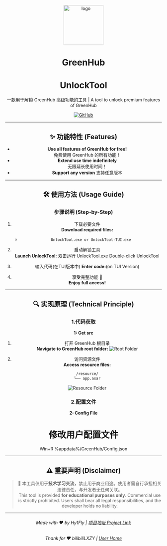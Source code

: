 <div align="center">
<a href="https://hy1fly.github.io/GreenHub-UnlockTool/"><img src="https://raw.githubusercontent.com/Hy1Fly/GreenHub-UnlockTool/main/png/logo.png" style="width: 128px;" alt="logo"></a>
<h1 align="center">GreenHub</h1>
<h1 align="center">UnlockTool</h1>
一款用于解锁 GreenHub 高级功能的工具 | A tool to unlock premium features of GreenHub


[![GitHub](https://img.shields.io/badge/Project-Link-blue?style=flat-square)](https://github.com/Hy1Fly/GreenHub-UnlockTool)


---

## ✨ 功能特性 (Features)
- **Use all features of GreenHub for free!**  
  免费使用 GreenHub 的所有功能！
- **Extend use time indefinitely**  
  无限延长使用时间！
- **Support any version**
  支持任意版本
---

## 🛠️ 使用方法 (Usage Guide)

### 步骤说明 (Step-by-Step)
1. 下载必要文件  
   **Download required files:**
   - `UnlockTool.exe or UnlockTool-TUI.exe`

2. 启动解锁工具  
   **Launch UnlockTool:**
  双击运行 UnlockTool.exe
  Double-click UnlockTool

3. 输入代码(在TUI版本中)
   **Enter code:**(on TUI Version)

4. 享受完整功能 🎉  
   **Enjoy full access!**

---

## 🔍 实现原理 (Technical Principle)

### 1.代码获取
**1: Get src**
1. 打开 GreenHub 根目录  
   **Navigate to GreenHub root folder:**
   ![Root Folder](https://github.com/user-attachments/assets/e052901a-0237-4362-b2d3-7e45f2d93809)

2. 访问资源文件  
   **Access resource files:**
   ```bash
   /resource/
   └── app.asar
   ```
   ![Resource Folder](https://github.com/user-attachments/assets/094a3d88-a55e-43f5-b35f-3a978699e09c)

### 2.配置文件
**2: Config File**
# 修改用户配置文件
Win+R
 %appdata%/GreenHub/Config.json


---

## ⚠️ 重要声明 (Disclaimer)
> 📢 本工具仅用于**技术学习交流**，禁止用于商业用途。使用者需自行承担相关法律责任，与开发者无任何关联。  
> This tool is provided **for educational purposes only**. Commercial use is strictly prohibited. Users shall bear all legal responsibilities, and the developer holds no liability.

---


###### Made with ❤️ by Hy1Fly | [项目地址 Project Link](https://github.com/Hy1Fly/GreenHub-UnlockTool)
###### Thank for ❤️ bilibiliLXZY | [User Home](https://github.com/bilibiliLXZY)